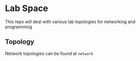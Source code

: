 # Lab Space
This repo will deal with various lab topologies for networking and programming 

## Topology

Network topologies can be found at `network`

